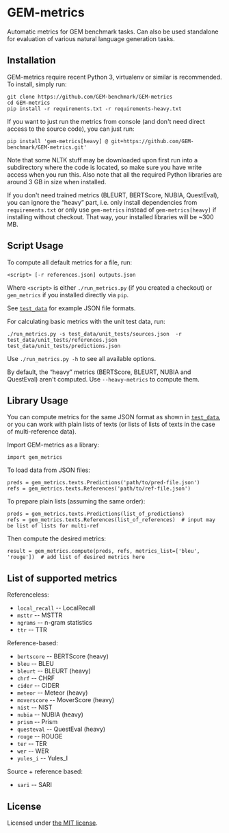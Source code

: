 GEM-metrics
===========
Automatic metrics for GEM benchmark tasks. Can also be used standalone for evaluation of various natural 
language generation tasks.

Installation
------------

GEM-metrics require recent Python 3, virtualenv or similar is recommended. To install, simply run:
```
git clone https://github.com/GEM-benchmark/GEM-metrics
cd GEM-metrics
pip install -r requirements.txt -r requirements-heavy.txt
```

If you want to just run the metrics from console (and don't need direct access to the source code), you can just run:
```
pip install 'gem-metrics[heavy] @ git+https://github.com/GEM-benchmark/GEM-metrics.git'
```

Note that some NLTK stuff may be downloaded upon first run into a subdirectory where the code is located, 
so make sure you have write access when you run this.
Also note that all the required Python libraries are around 3 GB in size when installed.

If you don't need trained metrics (BLEURT, BERTScore, NUBIA, QuestEval), you can ignore the “heavy” part, 
i.e. only install dependencies from `requirements.txt` or only use `gem-metrics` instead of `gem-metrics[heavy]`
if installing without checkout. That way, your installed libraries will be ~300 MB.

Script Usage
------------

To compute all default metrics for a file, run:
```
<script> [-r references.json] outputs.json
```
Where `<script>` is either `./run_metrics.py` (if you created a checkout) or `gem_metrics` if you installed directly via `pip`.

See [`test_data`](test_data/) for example JSON file formats.

For calculating basic metrics with the unit test data, run:
```
./run_metrics.py -s test_data/unit_tests/sources.json  -r test_data/unit_tests/references.json test_data/unit_tests/predictions.json
```

Use `./run_metrics.py -h` to see all available options.

By default, the “heavy” metrics (BERTScore, BLEURT, NUBIA and QuestEval) aren't computed. Use `--heavy-metrics` to compute them.


Library Usage
-------------

You can compute metrics for the same JSON format as shown in [`test_data`](test_data/), or you can work 
with plain lists of texts (or lists of lists of texts in the case of multi-reference data).

Import GEM-metrics as a library:
```
import gem_metrics
```

To load data from JSON files:
```
preds = gem_metrics.texts.Predictions('path/to/pred-file.json')
refs = gem_metrics.texts.References('path/to/ref-file.json')
```

To prepare plain lists (assuming the same order):
```
preds = gem_metrics.texts.Predictions(list_of_predictions)
refs = gem_metrics.texts.References(list_of_references)  # input may be list of lists for multi-ref
```

Then compute the desired metrics:
```
result = gem_metrics.compute(preds, refs, metrics_list=['bleu', 'rouge'])  # add list of desired metrics here
```


List of supported metrics
-------------------------

Referenceless:

* `local_recall` -- LocalRecall
* `msttr` -- MSTTR
* `ngrams` -- n-gram statistics
* `ttr` -- TTR


Reference-based:

* `bertscore` -- BERTScore (heavy)
* `bleu` -- BLEU
* `bleurt` -- BLEURT (heavy)
* `chrf` -- CHRF
* `cider` -- CIDER
* `meteor` -- Meteor (heavy)
* `moverscore` -- MoverScore (heavy)
* `nist` -- NIST
* `nubia` -- NUBIA (heavy)
* `prism` -- Prism
* `questeval` -- QuestEval (heavy)
* `rouge` -- ROUGE
* `ter` -- TER
* `wer` -- WER
* `yules_i` -- Yules_I

Source + reference based:

* `sari` -- SARI

License
-------
Licensed under [the MIT license](LICENSE).
